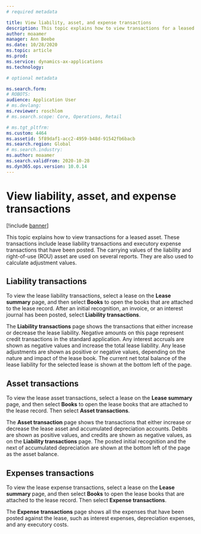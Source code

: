 ```yaml
---
# required metadata

title: View liability, asset, and expense transactions
description: This topic explains how to view transactions for a leased asset. These transactions include lease liability transactions and executory expense transactions that have been posted.
author: moaamer
manager: Ann Beebe
ms.date: 10/28/2020
ms.topic: article
ms.prod: 
ms.service: dynamics-ax-applications
ms.technology: 

# optional metadata

ms.search.form: 
# ROBOTS: 
audience: Application User
# ms.devlang: 
ms.reviewer: roschlom
# ms.search.scope: Core, Operations, Retail

# ms.tgt_pltfrm: 
ms.custom: 4464
ms.assetid: 5f89daf1-acc2-4959-b48d-91542fb6bacb
ms.search.region: Global
# ms.search.industry: 
ms.author: moaamer
ms.search.validFrom: 2020-10-28
ms.dyn365.ops.version: 10.0.14
---
```


# View liability, asset, and expense transactions

[!include [banner](../includes/banner.md)]

This topic explains how to view transactions for a leased asset. These transactions include lease liability transactions and executory expense transactions that have been posted. The carrying values of the liability and right-of-use (ROU) asset are used on several reports. They are also used to calculate adjustment values.

## Liability transactions

To view the lease liability transactions, select a lease on the **Lease summary** page, and then select **Books** to open the books that are attached to the lease record. After an initial recognition, an invoice, or an interest journal has been posted, select **Liability transactions**.

The **Liability transactions** page shows the transactions that either increase or decrease the lease liability. Negative amounts on this page represent credit transactions in the standard application. Any interest accruals are shown as negative values and increase the total lease liability. Any lease adjustments are shown as positive or negative values, depending on the nature and impact of the lease book. The current net total balance of the lease liability for the selected lease is shown at the bottom left of the page.

## Asset transactions

To view the lease asset transactions, select a lease on the **Lease summary** page, and then select **Books** to open the lease books that are attached to the lease record. Then select **Asset transactions**.

The **Asset transaction** page shows the transactions that either increase or decrease the lease asset and accumulated depreciation accounts. Debits are shown as positive values, and credits are shown as negative values, as on the **Liability transactions** page. The posted initial recognition and the next of accumulated depreciation are shown at the bottom left of the page as the asset balance. 

## Expenses transactions

To view the lease expense transactions, select a lease on the **Lease summary** page, and then select **Books** to open the lease books that are attached to the lease record. Then select **Expense transactions**.

The **Expense transactions** page shows all the expenses that have been posted against the lease, such as interest expenses, depreciation expenses, and any executory costs.
